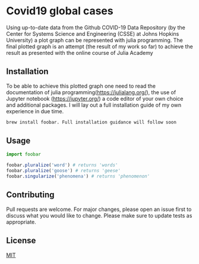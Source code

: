# Covid19 global cases

Using up-to-date data from the Github COVID-19 Data Repository (by the Center for Systems Science and Engineering (CSSE) at Johns Hopkins University) a plot graph can be represented with julia programming.
The final plotted graph is an attempt (the result of my work so far) to achieve the result as presented
with the online course of Julia Academy

## Installation

To be able to achieve this plotted graph one need to read the documentation of julia programming(https://julialang.org/), the use of Jupyter notebook (https://jupyter.org/) a code editor of your own choice and additional packages. I will lay out a full installation guide of my own experience in due time.


```bash
brew install foobar. Full installation guidance will follow soon
```

## Usage

```julia
import foobar

foobar.pluralize('word') # returns 'words'
foobar.pluralize('goose') # returns 'geese'
foobar.singularize('phenomena') # returns 'phenomenon'
```

## Contributing
Pull requests are welcome. For major changes, please open an issue first to discuss what you would like to change. Please make sure to update tests as appropriate.

## License
[MIT](https://choosealicense.com/licenses/mit/)